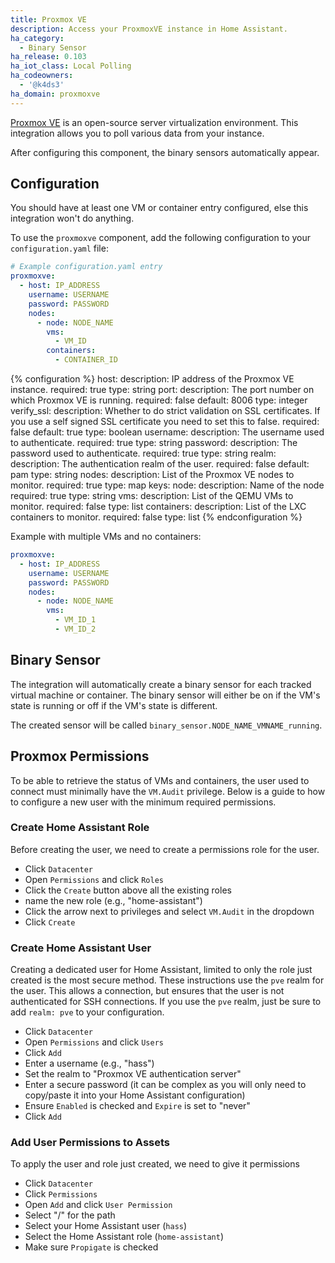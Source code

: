 ```yaml
---
title: Proxmox VE
description: Access your ProxmoxVE instance in Home Assistant.
ha_category:
  - Binary Sensor
ha_release: 0.103
ha_iot_class: Local Polling
ha_codeowners:
  - '@k4ds3'
ha_domain: proxmoxve
---
```


[Proxmox VE](https://www.proxmox.com/en/) is an open-source server virtualization environment. This integration allows you to poll various data from your instance.

After configuring this component, the binary sensors automatically appear.

## Configuration

<div class='note'>
You should have at least one VM or container entry configured, else this integration won't do anything.
</div>

To use the `proxmoxve` component, add the following configuration to your `configuration.yaml` file:

```yaml
# Example configuration.yaml entry
proxmoxve:
  - host: IP_ADDRESS
    username: USERNAME
    password: PASSWORD
    nodes:
      - node: NODE_NAME
        vms:
          - VM_ID
        containers:
          - CONTAINER_ID
```

{% configuration %}
host:
  description: IP address of the Proxmox VE instance.
  required: true
  type: string
port:
  description: The port number on which Proxmox VE is running.
  required: false
  default: 8006
  type: integer
verify_ssl:
  description: Whether to do strict validation on SSL certificates. If you use a self signed SSL certificate you need to set this to false.
  required: false
  default: true
  type: boolean
username:
  description: The username used to authenticate.
  required: true
  type: string
password:
  description: The password used to authenticate.
  required: true
  type: string
realm:
  description: The authentication realm of the user.
  required: false
  default: pam
  type: string
nodes:
  description: List of the Proxmox VE nodes to monitor.
  required: true
  type: map
  keys:
    node:
      description: Name of the node
      required: true
      type: string
    vms:
      description: List of the QEMU VMs to monitor.
      required: false
      type: list
    containers:
      description: List of the LXC containers to monitor.
      required: false
      type: list
{% endconfiguration %}

Example with multiple VMs and no containers:

```yaml
proxmoxve:
  - host: IP_ADDRESS
    username: USERNAME
    password: PASSWORD
    nodes:
      - node: NODE_NAME
        vms:
          - VM_ID_1
          - VM_ID_2
```

## Binary Sensor

The integration will automatically create a binary sensor for each tracked virtual machine or container. The binary sensor will either be on if the VM's state is running or off if the VM's state is different.

The created sensor will be called `binary_sensor.NODE_NAME_VMNAME_running`.

## Proxmox Permissions

To be able to retrieve the status of VMs and containers, the user used to connect must minimally have the `VM.Audit` privilege. Below is a guide to how to configure a new user with the minimum required permissions.

### Create Home Assistant Role

Before creating the user, we need to create a permissions role for the user.

* Click `Datacenter`
* Open `Permissions` and click `Roles`
* Click the `Create` button above all the existing roles
* name the new role (e.g.,  "home-assistant")
* Click the arrow next to privileges and select `VM.Audit` in the dropdown
* Click `Create`

### Create Home Assistant User

Creating a dedicated user for Home Assistant, limited to only the role just created is the most secure method. These instructions use the `pve` realm for the user. This allows a connection, but ensures that the user is not authenticated for SSH connections. If you use the `pve` realm, just be sure to add `realm: pve` to your configuration.

* Click `Datacenter`
* Open `Permissions` and click `Users`
* Click `Add`
* Enter a username (e.g.,  "hass")
* Set the realm to "Proxmox VE authentication server"
* Enter a secure password (it can be complex as you will only need to copy/paste it into your Home Assistant configuration)
* Ensure `Enabled` is checked and `Expire` is set to "never"
* Click `Add`

### Add User Permissions to Assets

To apply the user and role just created, we need to give it permissions

* Click `Datacenter`
* Click `Permissions`
* Open `Add` and click `User Permission`
* Select "/" for the path
* Select your Home Assistant user (`hass`)
* Select the Home Assistant role (`home-assistant`)
* Make sure `Propigate` is checked
